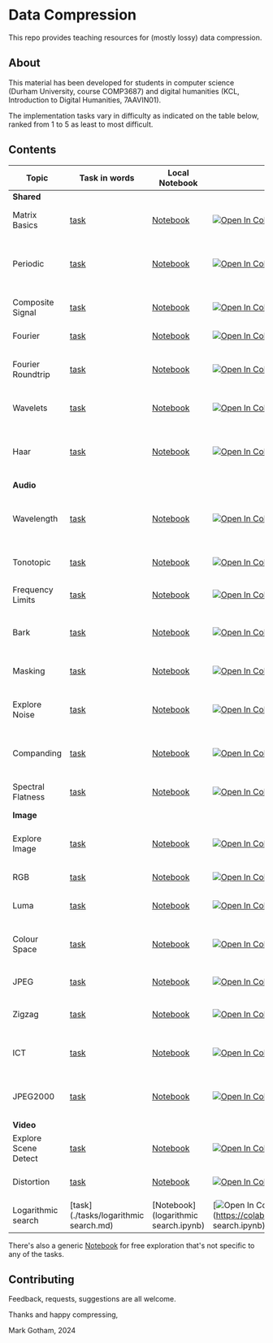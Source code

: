 # Data Compression

This repo provides teaching resources for (mostly lossy) data compression.

## About

This material has been developed
for students in computer science (Durham University, course COMP3687)
and digital humanities (KCL, Introduction to Digital Humanities, 7AAVIN01).

The implementation tasks vary in difficulty as indicated on the table below,
ranked from 1 to 5 as least to most difficult.


## Contents

| Topic                | Task in words                           | Local Notebook                         | Colab                                                                                                                                                                                   | Level | Notes                                                                     |
|----------------------|-----------------------------------------|----------------------------------------|-----------------------------------------------------------------------------------------------------------------------------------------------------------------------------------------|-------|---------------------------------------------------------------------------|
| **Shared**           |                                         |                                        |                                                                                                                                                                                         |       |                                                                           |
| Matrix Basics        | [task](./tasks/matrix_basics.md)        | [Notebook](matrix_basics.ipynb)        | [![Open In Colab](https://colab.research.google.com/assets/colab-badge.svg)](https://colab.research.google.com/github/MarkGotham/Data_Compression/blob/main/matrix_basics.ipynb)        | 2     | Mathematics, but quite basic/accessible                                   |
| Periodic             | [task](./tasks/periodic.md)             | [Notebook](periodic.ipynb)             | [![Open In Colab](https://colab.research.google.com/assets/colab-badge.svg)](https://colab.research.google.com/github/MarkGotham/Data_Compression/blob/main/periodic.ipynb)             | 2     | Demonstrating broad equivalence of audio and images wrt periodicity       |
| Composite Signal     | [task](./tasks/composite_signal.md)     | [Notebook](composite_signal.ipynb)     | [![Open In Colab](https://colab.research.google.com/assets/colab-badge.svg)](https://colab.research.google.com/github/MarkGotham/Data_Compression/blob/main/composite_signal.ipynb)     | 1     | Demo'd on audio, though shared relevance                                  |
| Fourier              | [task](./tasks/fourier.md)              | [Notebook](fourier.ipynb)              | [![Open In Colab](https://colab.research.google.com/assets/colab-badge.svg)](https://colab.research.google.com/github/MarkGotham/Data_Compression/blob/main/fourier.ipynb)              | 5     | Mathematics from scratch.                                                 |
| Fourier Roundtrip    | [task](./tasks/fourier_roundtrip.md)    | [Notebook](fourier_roundtrip.ipynb)    | [![Open In Colab](https://colab.research.google.com/assets/colab-badge.svg)](https://colab.research.google.com/github/MarkGotham/Data_Compression/blob/main/fourier_roundtrip.ipynb)    | 3     | Only standard library imports, no local implementations                   |
| Wavelets             | [task](./tasks/wavelets.md)             | [Notebook](wavelets.ipynb)             | [![Open In Colab](https://colab.research.google.com/assets/colab-badge.svg)](https://colab.research.google.com/github/MarkGotham/Data_Compression/blob/main/wavelets.ipynb)             | 2     | Explore wavelets (shared relevance)                                       |
| Haar                 | [task](./tasks/haar.md)                 | [Notebook](haar.ipynb)                 | [![Open In Colab](https://colab.research.google.com/assets/colab-badge.svg)](https://colab.research.google.com/github/MarkGotham/Data_Compression/blob/main/haar.ipynb)                 | 5     | Mathematics for the Haar, the simplest wavelet, but a complex enough task |
| **Audio**            |                                         |                                        |                                                                                                                                                                                         |       |                                                                           |
| Wavelength           | [task](./tasks/wavelength.md)           | [Notebook](wavelength.ipynb)           | [![Open In Colab](https://colab.research.google.com/assets/colab-badge.svg)](https://colab.research.google.com/github/MarkGotham/Data_Compression/blob/main/wavelength.ipynb)           | 1     | Basic relationship between wavelength, frequency, velocity                |
| Tonotopic            | [task](./tasks/tonotopic.md)            | [Notebook](tonotopic.ipynb)            | [![Open In Colab](https://colab.research.google.com/assets/colab-badge.svg)](https://colab.research.google.com/github/MarkGotham/Data_Compression/blob/main/tonotopic.ipynb)            | 1     | On the broad structure of the inner ear                                   |
| Frequency Limits     | [task](./tasks/frequency_limits.md)     | [Notebook](frequency_limits.ipynb)     | [![Open In Colab](https://colab.research.google.com/assets/colab-badge.svg)](https://colab.research.google.com/github/MarkGotham/Data_Compression/blob/main/frequency_limits.ipynb)     | 1     | Small extension of `Wavelength`, given `Tonotopic`                        |
| Bark                 | [task](./tasks/bark.md)                 | [Notebook](bark.ipynb)                 | [![Open In Colab](https://colab.research.google.com/assets/colab-badge.svg)](https://colab.research.google.com/github/MarkGotham/Data_Compression/blob/main/bark.ipynb)                 | 2     | Moving beyond the physiology to the psychology of hearing                 |
| Masking              | [task](./tasks/masking.md)              | [Notebook](masking.ipynb)              | [![Open In Colab](https://colab.research.google.com/assets/colab-badge.svg)](https://colab.research.google.com/github/MarkGotham/Data_Compression/blob/main/masking.ipynb)              | 3     | Building on Bark, estimate whether a sound is audible                     |
| Explore Noise        | [task](./tasks/explore_noise.md)        | [Notebook](explore_noise.ipynb)        | [![Open In Colab](https://colab.research.google.com/assets/colab-badge.svg)](https://colab.research.google.com/github/MarkGotham/Data_Compression/blob/main/explore_noise.ipynb)        | 1     | Explore the ideas in masking with pre-made examples                       |
| Companding           | [task](./tasks/companding.md)           | [Notebook](companding.ipynb)           | [![Open In Colab](https://colab.research.google.com/assets/colab-badge.svg)](https://colab.research.google.com/github/MarkGotham/Data_Compression/blob/main/companding.ipynb)           | 3     | Compress the loud samples more than the quiet ones                        |
| Spectral Flatness    | [task](./tasks/spectral_flatness.md)    | [Notebook](spectral_flatness.ipynb)    | [![Open In Colab](https://colab.research.google.com/assets/colab-badge.svg)](https://colab.research.google.com/github/MarkGotham/Data_Compression/blob/main/spectral_flatness.ipynb)    | 3     | Measure a signal's compressibility                                        |
| **Image**            |                                         |                                        |                                                                                                                                                                                         |       |                                                                           |
| Explore Image        | [task](./tasks/explore_image.md)        | [Notebook](explore_image.ipynb)        | [![Open In Colab](https://colab.research.google.com/assets/colab-badge.svg)](https://colab.research.google.com/github/MarkGotham/Data_Compression/blob/main/explore_image.ipynb)        | 1     | Introducing 3x image libraries including scikit-image                     |
| RGB                  | [task](./tasks/rgb.md)                  | [Notebook](rgb.ipynb)                  | [![Open In Colab](https://colab.research.google.com/assets/colab-badge.svg)](https://colab.research.google.com/github/MarkGotham/Data_Compression/blob/main/rgb.ipynb)                  | 1     | Emphasis on perception                                                    |
| Luma                 | [task](./tasks/luma.md)                 | [Notebook](luma.ipynb)                 | [![Open In Colab](https://colab.research.google.com/assets/colab-badge.svg)](https://colab.research.google.com/github/MarkGotham/Data_Compression/blob/main/luma.ipynb)                 | 1     | A colour space conversion exercise                                        |
| Colour Space         | [task](./tasks/colour_space.md)         | [Notebook](colour_space.ipynb)         | [![Open In Colab](https://colab.research.google.com/assets/colab-badge.svg)](https://colab.research.google.com/github/MarkGotham/Data_Compression/blob/main/colour_space.ipynb)         | 1     | Extensive in-notebook demo. Requires scikit-image                         |
| JPEG                 | [task](./tasks/jpeg.md)                 | [Notebook](jpeg.ipynb)                 | [![Open In Colab](https://colab.research.google.com/assets/colab-badge.svg)](https://colab.research.google.com/github/MarkGotham/Data_Compression/blob/main/jpeg.ipynb)                 | 5     | A roundtrip exercise, see also `Fourier_Roundtrip`                        |
| Zigzag               | [task](./tasks/zigzag.md)               | [Notebook](zigzag.ipynb)               | [![Open In Colab](https://colab.research.google.com/assets/colab-badge.svg)](https://colab.research.google.com/github/MarkGotham/Data_Compression/blob/main/zigzag.ipynb)               | 2     | Implementation exercise, harder than it seems ;)                          |
| ICT                  | [task](./tasks/ict.md)                  | [Notebook](ict.ipynb)                  | [![Open In Colab](https://colab.research.google.com/assets/colab-badge.svg)](https://colab.research.google.com/github/MarkGotham/Data_Compression/blob/main/ict.ipynb)                  | 2     | A colour space conversion relevant to jpeg2000                            |
| JPEG2000             | [task](./tasks/jpeg2000.md)             | [Notebook](jpeg2000.ipynb)             | [![Open In Colab](https://colab.research.google.com/assets/colab-badge.svg)](https://colab.research.google.com/github/MarkGotham/Data_Compression/blob/main/jpeg2000.ipynb)             | 4     | LGT 5/3 and CDF9/7 wavelets for jpeg2000 (see also `wavelets`)            |
| **Video**            |                                         |                                        |                                                                                                                                                                                         |       |                                                                           |
| Explore Scene Detect | [task](./tasks/explore_scene_detect.md) | [Notebook](explore_scene_detect.ipynb) | [![Open In Colab](https://colab.research.google.com/assets/colab-badge.svg)](https://colab.research.google.com/github/MarkGotham/Data_Compression/blob/main/explore_scene_detect.ipynb) | 1     | Use pyscene detect to identify scene changes                              |
| Distortion           | [task](./tasks/distortion.md)           | [Notebook](distortion.ipynb)           | [![Open In Colab](https://colab.research.google.com/assets/colab-badge.svg)](https://colab.research.google.com/github/MarkGotham/Data_Compression/blob/main/distortion.ipynb)           | 3     | A more technical insight into change detection                            |
| Logarithmic search   | [task](./tasks/logarithmic search.md)   | [Notebook](logarithmic search.ipynb)   | [![Open In Colab](https://colab.research.google.com/assets/colab-badge.svg)](https://colab.research.google.com/github/MarkGotham/Data_Compression/blob/main/logarithmic search.ipynb)   | 2     | A top-down search method                                                  |

There's also a generic [Notebook](_workspace.ipynb) for free exploration that's not specific to any of the tasks.


## Contributing

Feedback, requests, suggestions are all welcome.

Thanks and happy compressing,

Mark Gotham, 2024
